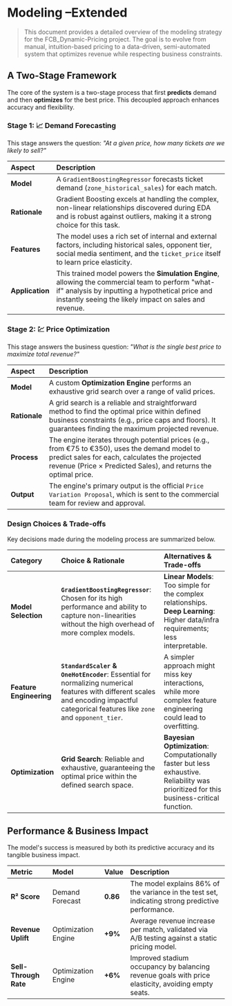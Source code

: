 # Modeling –Extended

> This document provides a detailed overview of the modeling strategy for the FCB_Dynamic-Pricing project. The goal is to evolve from manual, intuition-based pricing to a data-driven, semi-automated system that optimizes revenue while respecting business constraints.

## A Two-Stage Framework

The core of the system is a two-stage process that first **predicts** demand and then **optimizes** for the best price. This decoupled approach enhances accuracy and flexibility.

### Stage 1: 📈 Demand Forecasting

This stage answers the question: *"At a given price, how many tickets are we likely to sell?"*

| Aspect | Description |
| :--- | :--- |
| **Model** | A `GradientBoostingRegressor` forecasts ticket demand (`zone_historical_sales`) for each match. |
| **Rationale** | Gradient Boosting excels at handling the complex, non-linear relationships discovered during EDA and is robust against outliers, making it a strong choice for this task. |
| **Features**| The model uses a rich set of internal and external factors, including historical sales, opponent tier, social media sentiment, and the `ticket_price` itself to learn price elasticity. |
| **Application** | This trained model powers the **Simulation Engine**, allowing the commercial team to perform "what-if" analysis by inputting a hypothetical price and instantly seeing the likely impact on sales and revenue. |

### Stage 2: 💹 Price Optimization

This stage answers the business question: *"What is the single best price to maximize total revenue?"*

| Aspect | Description |
| :--- | :--- |
| **Model** | A custom **Optimization Engine** performs an exhaustive grid search over a range of valid prices. |
| **Rationale** | A grid search is a reliable and straightforward method to find the optimal price within defined business constraints (e.g., price caps and floors). It guarantees finding the maximum projected revenue. |
| **Process** | The engine iterates through potential prices (e.g., from €75 to €350), uses the demand model to predict sales for each, calculates the projected revenue (Price × Predicted Sales), and returns the optimal price. |
| **Output** | The engine's primary output is the official `Price Variation Proposal`, which is sent to the commercial team for review and approval. |

### Design Choices & Trade-offs

Key decisions made during the modeling process are summarized below.

| Category | Choice & Rationale | Alternatives & Trade-offs |
| :--- | :--- | :--- |
| **Model Selection** | **`GradientBoostingRegressor`**: Chosen for its high performance and ability to capture non-linearities without the high overhead of more complex models. | **Linear Models**: Too simple for the complex relationships. <br> **Deep Learning**: Higher data/infra requirements; less interpretable. |
| **Feature Engineering** | **`StandardScaler` & `OneHotEncoder`**: Essential for normalizing numerical features with different scales and encoding impactful categorical features like `zone` and `opponent_tier`. | A simpler approach might miss key interactions, while more complex feature engineering could lead to overfitting. |
| **Optimization** | **Grid Search**: Reliable and exhaustive, guaranteeing the optimal price within the defined search space. | **Bayesian Optimization**: Computationally faster but less exhaustive. Reliability was prioritized for this business-critical function. |

## Performance & Business Impact

The model's success is measured by both its predictive accuracy and its tangible business impact.

| Metric | Model | Value | Description |
| :--- | :--- | :--- | :--- |
| **R² Score** | Demand Forecast | **0.86** | The model explains 86% of the variance in the test set, indicating strong predictive performance. |
| **Revenue Uplift** | Optimization Engine | **+9%** | Average revenue increase per match, validated via A/B testing against a static pricing model. |
| **Sell-Through Rate**| Optimization Engine | **+6%** | Improved stadium occupancy by balancing revenue goals with price elasticity, avoiding empty seats. |
